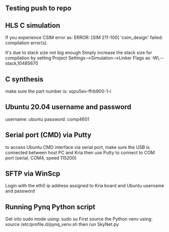 ## Testing push to repo

## HLS C simulation
If you experience CSIM error as:
ERROR: [SIM 211-100] 'csim_design' failed: compilation error(s).

It's due to stack size not big enough
Simply increase the stack size for compilation by setting
Project Settings-->Simulation-->Linker Flags
as
-Wl,--stack,10485670


## C synthesis
make sure the part number is: xqzu5ev-ffrb900-1-i


## Ubuntu 20.04 username and password
username: ubuntu
password: comp4601


## Serial port (CMD) via Putty
to access Ubuntu CMD interface via serial port, make sure the USB is connected between host PC and Kria
then use Putty to connect to COM port (serial, COM4, speed 115200)

## SFTP via WinScp
Login with the eth0 ip address assigned to Kria board and Ubuntu username and password 


## Running Pynq Python script
Get into sudo mode using: sudo su
First source the Python venv using: source /etc/profile.d/pynq_venv.sh
then run SkyNet.py

